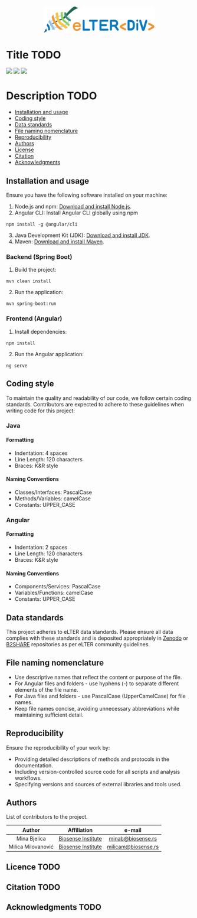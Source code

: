 <p align="center">
  <img src="divPortal/src/assets/img/logo/elter_div_logo.png" alt="eLTER Project Logo" width="300" height="auto"/>
</p>

# Title TODO

![](https://img.shields.io/badge/license-EUPL--1.2-green)
![](https://img.shields.io/badge/angular-12.0.5-green)
![](https://img.shields.io/badge/Java-14-green)

# Description TODO


-   [Installation and usage](#installation-and-usage)
-   [Coding style](#coding-style)
-   [Data standards](#data-standards)
-   [File naming nomenclature](#file-naming-nomenclature)
-   [Reproducibility](#reproducibility)
-   [Authors](#authors)
-   [License](#license)
-   [Citation](#citation)
-   [Acknowledgments](#acknowledgments)

## Installation and usage
Ensure you have the following software installed on your machine:
1. Node.js and npm: [Download and install Node.js](https://nodejs.org/en).
2. Angular CLI: Install Angular CLI globally using npm
 ```
npm install -g @angular/cli
 ```  
3. Java Development Kit (JDK): [Download and install JDK](https://www.oracle.com/java/technologies/downloads/#java14).
4. Maven: [Download and install Maven](https://maven.apache.org/install.html).

### Backend (Spring Boot)
1. Build the project:
```
mvn clean install
```

2. Run the application:
```
mvn spring-boot:run
```

### Frontend (Angular)
1. Install dependencies:
```
npm install
```
2. Run the Angular application:
```
ng serve
```

## Coding style
To maintain the quality and readability of our code, we follow certain coding standards. 
Contributors are expected to adhere to these guidelines when writing code for this project:


### Java
#### Formatting
-   Indentation: 4 spaces
-   Line Length: 120 characters
-   Braces: K&R style
#### Naming Conventions
-   Classes/Interfaces: PascalCase
-   Methods/Variables: camelCase
-   Constants: UPPER_CASE

### Angular
#### Formatting
-   Indentation: 2 spaces
-   Line Length: 120 characters
-   Braces: K&R style
#### Naming Conventions
-   Components/Services: PascalCase
-   Variables/Functions: camelCase
-   Constants: UPPER_CASE

## Data standards

This project adheres to eLTER data standards. Please ensure all data
complies with these standards and is deposited appropriately in
[Zenodo](https://zenodo.org/communities/elter) or
[B2SHARE](https://b2share.eudat.eu/communities/LTER) repositories as per
eLTER community guidelines.


## File naming nomenclature

-   Use descriptive names that reflect the content or purpose of the
    file.
-   For Angular files and folders - use hyphens (-) to separate different elements of the file name.
-   For Java files and folders - use PascalCase (UpperCamelCase) for file names.
-   Keep file names concise, avoiding unnecessary abbreviations while
    maintaining sufficient detail.

## Reproducibility

Ensure the reproducibility of your work by:

-   Providing detailed descriptions of methods and protocols in the
    documentation.
-   Including version-controlled source code for all scripts and
    analysis workflows.
-   Specifying versions and sources of external libraries and tools
    used.

## Authors

List of contributors to the project.

| Author | Affiliation | e-mail |
| :---: | :---: | :---: |
| Mina Bjelica | [Biosense Institute](https://biosens.rs/en) | [minab\@biosense.rs](mailto:minab@biosense.rs) |
| Milica Milovanović | [Biosense Institute](https://biosens.rs/en) | [milicam\@biosense.rs](mailto:milicam@biosense.rs) |

## Licence TODO

## Citation TODO

## Acknowledgments TODO


